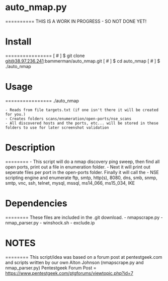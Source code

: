# auto_nmap.py
==========
THIS IS A WORK IN PROGRESS - SO NOT DONE YET!

# Install 
================
    [ # ] $ git clone git@38.97.236.241:bammerman/auto_nmap.git
    [ # ] $ cd auto_nmap
    [ # ] $ ./auto_nmap

# Usage 
================
./auto_nmap

    - Reads from file targets.txt (if one isn't there it will be created for you.)
    - Creates folders scans/enumeration/open-ports/nse_scans
    - All discovered hosts and the ports, etc... will be stored in these folders to use for later screenshot validation

# Description
========
    -  This script will do a nmap discovery ping sweep, then find all open ports, print out a file in enumeration folder.
    -  Next it will print out seperate files per port in the open-ports folder. Finally it will call the
    -  NSE scripting engine and enumerate ftp, smtp, http(s), 8080, dns, smb, snmp, smtp, vnc, ssh, telnet, mysql, mssql, ms14_066, ms15_034, IKE


# Dependencies
========
    These files are included in the .git download.
    -  nmapscrape.py
    -  nmap_parser.py
    -  winshock.sh
    -  exclude.ip
    
# NOTES
========
This script/idea was based on a forum post at pentestgeek.com and scripts written by our own Alton Johnson (nmapscrape.py and nmap_parser.py)
Pentestgeek Forum Post = https://www.pentestgeek.com/ptgforums/viewtopic.php?id=7
